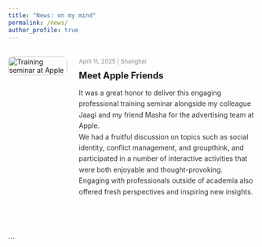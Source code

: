 ```yaml
---
title: "News: on my mind"
permalink: /news/
author_profile: true
---
```


<style>
    /* 新闻列表容器 */
    .news-list {
        display: flex;
        flex-direction: column;
        gap: 2.5rem; /* 卡片之间的垂直间距 */
        max-width: 800px; /* 限制最大宽度，提升阅读体验 */
        margin: 2rem auto; /* 页面居中 */
    }
    /* 单个新闻卡片的样式 */
    .news-card {
        display: flex;
        gap: 1.5rem; /* 图片和文字之间的间距 */
        align-items: flex-start; /* 顶部对齐 */
        border-bottom: 1px solid #eee;
        padding-bottom: 2.5rem;
    }
    .news-list > .news-card:last-child {
        border-bottom: none; /* 最后一张卡片不需要下边框 */
    }
    /* 图片容器样式 */
    .news-image {
        flex: 0 0 120px; /* 固定图片容器宽度为120px */
    }
    .news-image img {
        width: 100%;
        height: auto;
        border-radius: 8px; /* 图片圆角 */
        display: block;
    }
    /* 文字内容容器样式 */
    .news-content {
        flex: 1; /* 占据剩余所有空间 */
    }
    .news-content .date {
        font-size: 0.85em;
        color: #888;
        margin-bottom: 0.5rem;
    }
    .news-content h3 {
        margin: 0 0 0.75rem 0;
        font-size: 1.3em;
        line-height: 1.3;
    }
    .news-content p {
        margin: 0;
        color: #333;
        line-height: 1.6;
    }

    /* 响应式设计：在小屏幕上（宽度小于600px） */
    @media (max-width: 600px) {
        .news-card {
            flex-direction: column; /* 将左右布局变为上下布局 */
        }
        .news-image {
            flex-basis: auto; /* 取消固定宽度 */
            width: 100%; /* 图片容器宽度变为100% */
            margin-bottom: 1rem;
        }
    }
</style>

<div class="news-list">

 <div class="news-card">
        <div class="news-image">
            <img src="{{ '/images/news/Apple.png' | relative_url }}" alt="Training seminar at Apple">
        </div>
        <div class="news-content">
            <p class="date">April 11, 2025 | Shanghai</p>
            <h3>Meet Apple Friends</h3>
            <p>
                It was a great honor to deliver this engaging professional training seminar alongside my colleague Jaagi and my friend Masha for the advertising team at Apple.
            </p>
            <p>
                We had a fruitful discussion on topics such as social identity, conflict management, and groupthink, and participated in a number of interactive activities that were both enjoyable and thought-provoking.
            </p>
            <p>
                Engaging with professionals outside of academia also offered fresh perspectives and inspiring new insights.
            </p>
        </div>
    </div>
    ```
